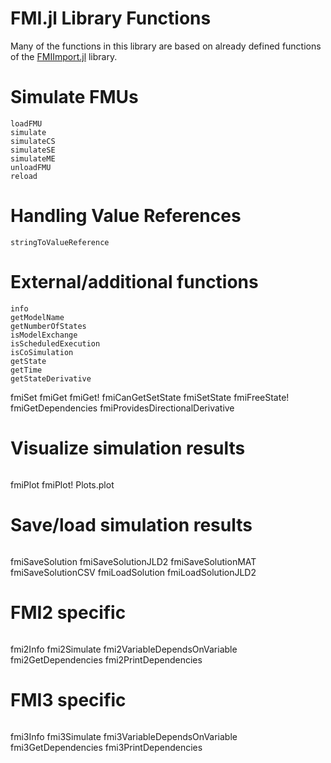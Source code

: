 # FMI.jl Library Functions

Many of the functions in this library are based on already defined functions of the [FMIImport.jl](https://github.com/ThummeTo/FMIImport.jl) library. 

# Simulate FMUs

```@docs
loadFMU
simulate
simulateCS
simulateSE
simulateME
unloadFMU
reload
```

# Handling Value References

```@docs
stringToValueReference
```

# External/additional functions

```@docs
info
getModelName
getNumberOfStates
isModelExchange
isScheduledExecution
isCoSimulation
getState
getTime
getStateDerivative
```
fmiSet
fmiGet
fmiGet!
fmiCanGetSetState
fmiSetState
fmiFreeState!
fmiGetDependencies
fmiProvidesDirectionalDerivative

# Visualize simulation results

```@docs
```
fmiPlot
fmiPlot!
Plots.plot

# Save/load simulation results

```@docs
```
fmiSaveSolution
fmiSaveSolutionJLD2
fmiSaveSolutionMAT
fmiSaveSolutionCSV
fmiLoadSolution
fmiLoadSolutionJLD2

# FMI2 specific

```@docs
```
fmi2Info
fmi2Simulate
fmi2VariableDependsOnVariable
fmi2GetDependencies
fmi2PrintDependencies

# FMI3 specific

```@docs
```
fmi3Info
fmi3Simulate
fmi3VariableDependsOnVariable
fmi3GetDependencies
fmi3PrintDependencies